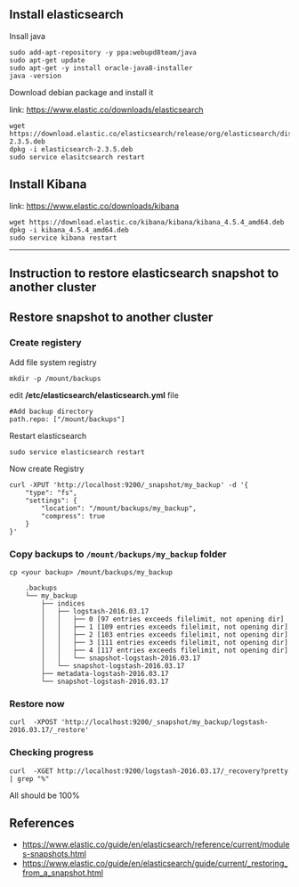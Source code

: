 Install elasticsearch
-------------

Insall java


    sudo add-apt-repository -y ppa:webupd8team/java
    sudo apt-get update
    sudo apt-get -y install oracle-java8-installer
    java -version


Download debian package and install it

link: https://www.elastic.co/downloads/elasticsearch


    wget https://download.elastic.co/elasticsearch/release/org/elasticsearch/distribution/deb/elasticsearch/2.3.5/elasticsearch-2.3.5.deb
    dpkg -i elasticsearch-2.3.5.deb
    sudo service elasitcsearch restart



Install Kibana
-----------------

link: https://www.elastic.co/downloads/kibana

    wget https://download.elastic.co/kibana/kibana/kibana_4.5.4_amd64.deb
    dpkg -i kibana_4.5.4_amd64.deb
    sudo service kibana restart
    

-------

Instruction to restore elasticsearch snapshot to another cluster
-------


## Restore snapshot to another cluster

### Create registery

Add file system registry

    mkdir -p /mount/backups

edit __/etc/elasticsearch/elasticsearch.yml__ file

    #Add backup directory
    path.repo: ["/mount/backups"]

Restart elasticsearch

    sudo service elasticsearch restart
  
Now create Registry

    curl -XPUT 'http://localhost:9200/_snapshot/my_backup' -d '{
        "type": "fs",
        "settings": {
            "location": "/mount/backups/my_backup",
            "compress": true
        }
    }'


### Copy backups to `/mount/backups/my_backup` folder

    cp <your backup> /mount/backups/my_backup

```
    .backups
    └── my_backup
        ├── indices
        │   ├── logstash-2016.03.17
        │   │   ├── 0 [97 entries exceeds filelimit, not opening dir]
        │   │   ├── 1 [109 entries exceeds filelimit, not opening dir]
        │   │   ├── 2 [103 entries exceeds filelimit, not opening dir]
        │   │   ├── 3 [111 entries exceeds filelimit, not opening dir]
        │   │   ├── 4 [117 entries exceeds filelimit, not opening dir]
        │   │   └── snapshot-logstash-2016.03.17
        │   └── snapshot-logstash-2016.03.17
        ├── metadata-logstash-2016.03.17
        └── snapshot-logstash-2016.03.17
```

### Restore now

    curl  -XPOST 'http://localhost:9200/_snapshot/my_backup/logstash-2016.03.17/_restore'

### Checking progress

    curl  -XGET http://localhost:9200/logstash-2016.03.17/_recovery?pretty | grep "%"

  All should be 100%



References
-----

- https://www.elastic.co/guide/en/elasticsearch/reference/current/modules-snapshots.html
- https://www.elastic.co/guide/en/elasticsearch/guide/current/_restoring_from_a_snapshot.html
